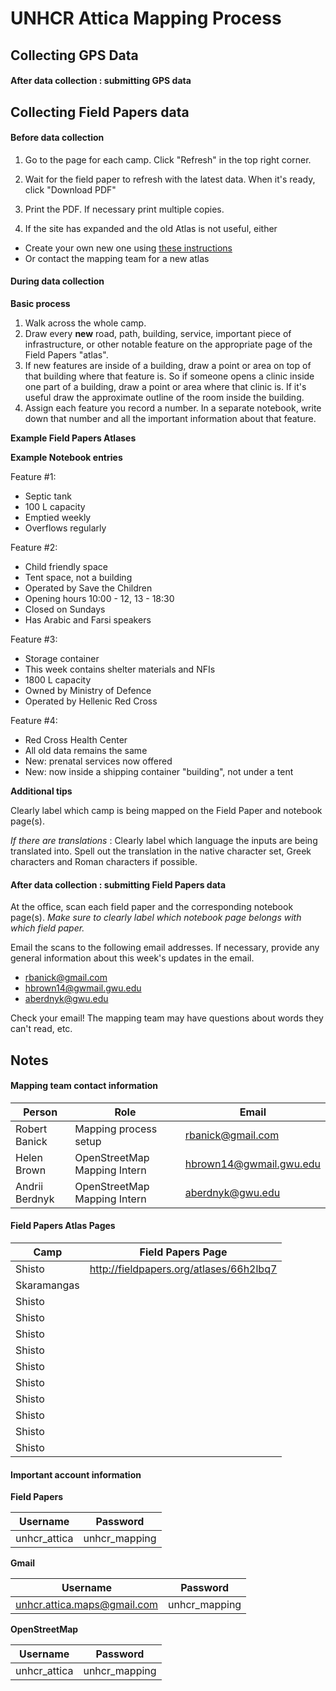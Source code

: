 UNHCR Attica Mapping Process
==============

## Collecting GPS Data



#### After data collection : submitting GPS data



## Collecting Field Papers data

#### Before data collection

1. Go to the page for each camp. Click "Refresh" in the top right corner.

2. Wait for the field paper to refresh with the latest data. When it's ready, click "Download PDF"

3. Print the PDF. If necessary print multiple copies.

4. If the site has expanded and the old Atlas is not useful, either

* Create your own new one using [these instructions](http://learnosm.org/en/mobile-mapping/field-papers/
)
* Or contact the mapping team for a new atlas

#### During data collection

**Basic process**

1. Walk across the whole camp.
2. Draw every **new** road, path, building, service, important piece of infrastructure, or other notable feature on the appropriate page of the Field Papers "atlas".
3. If new features are inside of a building, draw a point or area on top of that building where that feature is. So if someone opens a clinic inside one part of a building, draw a point or area where that clinic is. If it's useful draw the approximate outline of the room inside the building.
4. Assign each feature you record a number. In a separate notebook, write down that number and all the important information about that feature.

**Example Field Papers Atlases**



**Example Notebook entries**

Feature #1:

* Septic tank
* 100 L capacity
* Emptied weekly
* Overflows regularly

Feature #2:

* Child friendly space
* Tent space, not a building
* Operated by Save the Children
* Opening hours 10:00 - 12, 13 - 18:30
* Closed on Sundays
* Has Arabic and Farsi speakers

Feature #3:

* Storage container
* This week contains shelter materials and NFIs
* 1800 L capacity
* Owned by Ministry of Defence
* Operated by Hellenic Red Cross

Feature #4:

* Red Cross Health Center
* All old data remains the same
* New: prenatal services now offered
* New: now inside a shipping container "building", not under a tent

**Additional tips**

Clearly label which camp is being mapped on the Field Paper and notebook page(s).

_If there are translations_ : Clearly label which language the inputs are being translated into. Spell out the translation in the native character set, Greek characters and Roman characters if possible.

#### After data collection : submitting Field Papers data

At the office, scan each field paper and the corresponding notebook page(s). *Make sure to clearly label which notebook page belongs with which field paper.*

Email the scans to the following email addresses. If necessary, provide any general information about this week's updates in the email.

* rbanick@gmail.com
* hbrown14@gwmail.gwu.edu
* aberdnyk@gwu.edu

Check your email! The mapping team may have questions about words they can't read, etc.

## Notes

#### Mapping team contact information

| Person | Role | Email |
---------| ---- | ----- |
| Robert Banick | Mapping process setup | rbanick@gmail.com |
| Helen Brown | OpenStreetMap Mapping Intern| hbrown14@gwmail.gwu.edu |
| Andrii Berdnyk | OpenStreetMap Mapping Intern | aberdnyk@gwu.edu | 

#### Field Papers Atlas Pages

| Camp | Field Papers Page |
------ | ----------------- |
| Shisto | http://fieldpapers.org/atlases/66h2lbq7 |
| Skaramangas |      |
| Shisto |      |
| Shisto |      |
| Shisto |      |
| Shisto |      |
| Shisto |      |
| Shisto |      |
| Shisto |      |
| Shisto |      |
| Shisto |      |
| Shisto |      |

#### Important account information

**Field Papers**

| Username | Password |
---------- | -------- |
| unhcr_attica | unhcr_mapping | 

**Gmail**

| Username | Password |
---------- | -------- |
| unhcr.attica.maps@gmail.com | unhcr_mapping |

**OpenStreetMap**

| Username | Password |
---------- | -------- |
| unhcr_attica | unhcr_mapping | 
